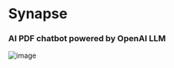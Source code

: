 # Synapse
### AI PDF chatbot powered by OpenAI LLM
![image](https://github.com/Tharun-02/Synapse-LLM_Chatbot/assets/83574493/b11c2ec4-bcd4-4065-828b-2328c6f6b85a)

